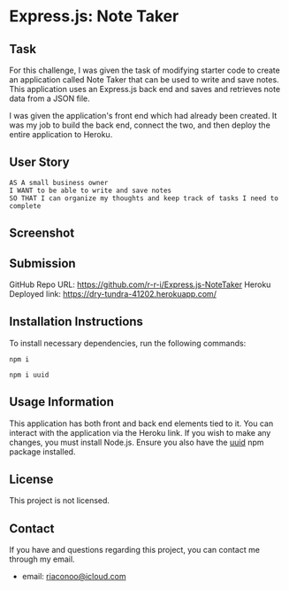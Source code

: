 # Express.js: Note Taker

## Task

For this challenge, I was given the task of modifying starter code to create an application called Note Taker that can be used to write and save notes. This application uses an Express.js back end and saves and retrieves note data from a JSON file.

I was given the application's front end which had already been created. It was my job to build the back end, connect the two, and then deploy the entire application to Heroku.

## User Story

```
AS A small business owner
I WANT to be able to write and save notes
SO THAT I can organize my thoughts and keep track of tasks I need to complete
```

## Screenshot



## Submission

GitHub Repo URL: https://github.com/r-r-i/Express.js-NoteTaker
Heroku Deployed link: https://dry-tundra-41202.herokuapp.com/

## Installation Instructions

To install necessary dependencies, run the following commands:

```
npm i
```
```
npm i uuid
```
## Usage Information

This application has both front and back end elements tied to it. You can interact with the application via the Heroku link. If you wish to make any changes, you must install Node.js. Ensure you also have the [uuid](https://www.npmjs.com/package/uuid) npm package installed.

## License

This project is not licensed.

## Contact

If you have and questions regarding this project, you can contact me through my email.

- email: riaconoo@icloud.com





